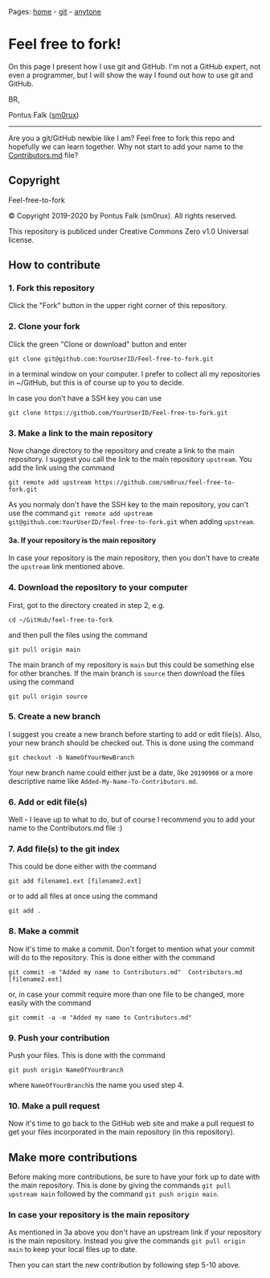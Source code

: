 Pages: [home](https://sm0rux.github.io/) - [git](https://sm0rux.github.io/git.html) - [anytone](https://sm0rux.github.io/anytone.html)

# Feel free to fork!

On this page I present how I use git and GitHub. I'm not a GitHub expert, not
even a programmer, but I will show the way I found out how to use git and
GitHub.

BR,

Pontus Falk ([sm0rux](https://github.com/sm0rux/))

---

Are you a git/GitHub newbie like I am? Feel free to fork this repo and
hopefully we can learn together. Why not start to add your name to the
[Contributors.md](https://github.com/sm0rux/sm0rux.github.io/blob/main/Contributors.md)
file?

## Copyright

Feel-free-to-fork

© Copyright 2019-2020 by Pontus Falk (sm0rux). All rights reserved.

This repository is publiced under Creative Commons Zero v1.0 Universal
license.

## How to contribute

### 1. Fork this repository

Click the "Fork" button in the upper right corner of this repository.

### 2. Clone your fork

Click the green "Clone or download" button and enter
```
git clone git@github.com:YourUserID/Feel-free-to-fork.git
```
in a terminal window on your computer. I prefer to collect all my repositories
in ~/GitHub, but this is of course up to you to decide.

In case you don't have a SSH key you can use
```
git clone https://github.com/YourUserID/Feel-free-to-fork.git
```

### 3. Make a link to the main repository

Now change directory to the repository and create a link to the main
repository. I suggest you call the link to the main repository `upstream`. You
add the link using the command
```
git remote add upstream https://github.com/sm0rux/feel-free-to-fork.git
```

As you normaly don't have the SSH key to the main repository, you can't use
the command `git remote add upstream
git@github.com:YourUserID/feel-free-to-fork.git` when adding `upstream`.

#### 3a. If your repository is the main repository

In case your repository is the main repository, then you don't have to create
the `upstream` link mentioned above.

### 4. Download the repository to your computer

First, got to the directory created in step 2, e.g.
```
cd ~/GitHub/feel-free-to-fork
```
and then pull the files using the command
```
git pull origin main
```

The main branch of my repository is `main` but this could be something else
for other branches. If the main branch is `source` then download the files
using the command
```
git pull origin source
```

### 5. Create a new branch

I suggest you create a new branch before starting to add or edit file(s).
Also, your new branch should be checked out. This is done using the command
```
git checkout -b NameOfYourNewBranch
```

Your new branch name could either just be a date, like `20190908` or a more descriptive name like `Added-My-Name-To-Contributors.md`.

### 6. Add or edit file(s)

Well - I leave up to what to do, but of course I recommend you to add your
name to the Contributors.md file :)

### 7. Add file(s) to the git index

This could be done either with the command
```
git add filename1.ext [filename2.ext]
```
or to add all files at once using the command
```
git add .
```

### 8. Make a commit

Now it's time to make a commit. Don't forget to mention what your commit will
do to the repository. This is done either with the command
```
git commit -m "Added my name to Contributors.md"  Contributors.md
[filename2.ext]
```
or, in case your commit require more than one file to be changed, more easily
with the command
```
git commit -a -m "Added my name to Contributors.md"
```

### 9. Push your contribution

Push your files. This is done with the command
```
git push origin NameOfYourBranch
```
where `NameOfYourBranch`is the name you used step 4.

### 10. Make a pull request

Now it's time to go back to the GitHub web site and make a pull request to get
your files incorporated in the main repository (in this repository).

## Make more contributions

Before making more contributions, be sure to have your fork up to date with
the main repository. This is done by giving the commands `git pull upstream
main` followed by the command `git push origin main`.

### In case your repository is the main repository

As mentioned in 3a above you don't have an upstream link if your repository is
the main repository. Instead you give the commands `git pull origin main` to
keep your local files up to date.

Then you can start the new contribution by following step 5-10 above.
